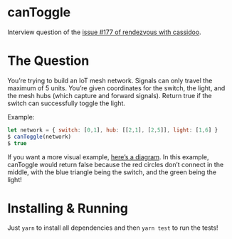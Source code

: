 # canToggle

Interview question of the [issue #177 of rendezvous with cassidoo](https://buttondown.email/cassidoo/archive/you-may-encounter-many-defeats-but-you-must-not/).

# The Question

You’re trying to build an IoT mesh network. Signals can only travel the maximum of 5 units. You’re given coordinates for the switch, the light, and the mesh hubs (which capture and forward signals). Return true if the switch can successfully toggle the light.

Example:
```js
let network = { switch: [0,1], hub: [[2,1], [2,5]], light: [1,6] }
$ canToggle(network)
$ true
```

If you want a more visual example, [here’s a diagram](https://i.imgur.com/sdSkGeo.png). In this example, canToggle would return false because the red circles don’t connect in the middle, with the blue triangle being the switch, and the green being the light!

# Installing & Running

Just `yarn` to install all dependencies and then `yarn test` to run the tests!
